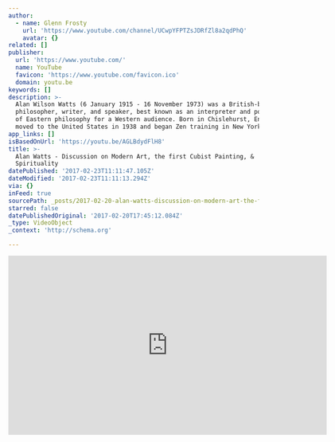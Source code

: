 ```yaml
---
author:
  - name: Glenn Frosty
    url: 'https://www.youtube.com/channel/UCwpYFPTZsJDRfZl8a2qdPhQ'
    avatar: {}
related: []
publisher:
  url: 'https://www.youtube.com/'
  name: YouTube
  favicon: 'https://www.youtube.com/favicon.ico'
  domain: youtu.be
keywords: []
description: >-
  Alan Wilson Watts (6 January 1915 - 16 November 1973) was a British-born
  philosopher, writer, and speaker, best known as an interpreter and populariser
  of Eastern philosophy for a Western audience. Born in Chislehurst, England, he
  moved to the United States in 1938 and began Zen training in New York.
app_links: []
isBasedOnUrl: 'https://youtu.be/AGLBdydFlH8'
title: >-
  Alan Watts - Discussion on Modern Art, the first Cubist Painting, &
  Spirituality
datePublished: '2017-02-23T11:11:47.105Z'
dateModified: '2017-02-23T11:11:13.294Z'
via: {}
inFeed: true
sourcePath: _posts/2017-02-20-alan-watts-discussion-on-modern-art-the-first-cubist-pain.md
starred: false
datePublishedOriginal: '2017-02-20T17:45:12.084Z'
_type: VideoObject
_context: 'http://schema.org'

---
```

<iframe src="https://cdn.embedly.com/widgets/media.html?src=https%3A%2F%2Fwww.youtube.com%2Fembed%2FAGLBdydFlH8%3Ffeature%3Doembed&amp;url=http%3A%2F%2Fwww.youtube.com%2Fwatch%3Fv%3DAGLBdydFlH8&amp;image=https%3A%2F%2Fi.ytimg.com%2Fvi%2FAGLBdydFlH8%2Fhqdefault.jpg&amp;key=b7d04c9b404c499eba89ee7072e1c4f7&amp;type=text%2Fhtml&amp;schema=youtube" width="640" height="360" scrolling="no" frameborder="0" allowfullscreen="" style=""></iframe>